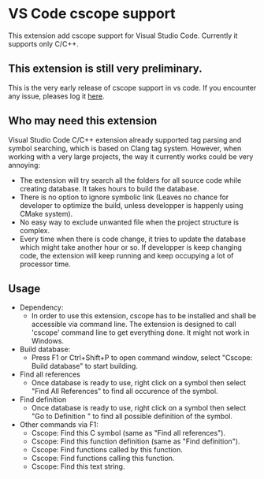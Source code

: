 # VS Code cscope support
This extension add cscope support for Visual Studio Code. Currently it supports only C/C++.

## This extension is still very preliminary.
This is the very early release of cscope support in vs code. If you encounter any issue, pleases log it [here](https://github.com/xulion/scope4code/issues). 

## Who may need this extension
Visual Studio Code C/C++ extension already supported tag parsing and symbol searching, which is based on Clang tag system. However, when working with a very large projects, the way it currently works could be very annoying:
* The extension will try search all the folders for all source code while creating database. It takes hours to build the database.
* There is no option to ignore symbolic link (Leaves no chance for developer to optimize the build, unless developper is happenly using CMake system).
* No easy way to exclude unwanted file when the project structure is complex.
* Every time when there is code change, it tries to update the database which might take another hour or so. If developper is keep changing code, the extension will keep running and keep occupying a lot of processor time.

## Usage
* Dependency:
    * In order to use this extension, cscope has to be installed and shall be accessible via command line. The extension is designed to call 'cscope' command line to get everything done. It might not work in Windows.
* Build database:
    * Press F1 or Ctrl+Shift+P to open command window, select "Cscope: Build database" to start building.
* Find all references
    * Once database is ready to use, right click on a symbol then select "Find All References" to find all occurence of the symbol.
* Find definition
    *  Once database is ready to use, right click on a symbol then select "Go to Definition " to find all possible definition of the symbol.
* Other commands via F1:
    * Cscope: Find this C symbol (same as "Find all references").
    * Cscope: Find this function definition (same as "Find definition").
    * Cscope: Find functions called by this function.
    * Cscope: Find functions calling this function.
    * Cscope: Find this text string.

        
